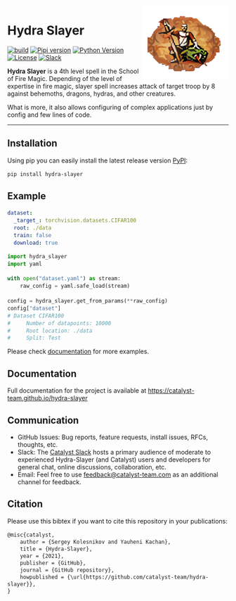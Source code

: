 <img src="docs/_static/slayer.png" width="198" align="right">

# Hydra Slayer

[![build](https://github.com/catalyst-team/hydra-slayer/actions/workflows/build.yml/badge.svg)](https://github.com/catalyst-team/hydra-slayer/actions/workflows/build.yml)
[![Pipi version](https://img.shields.io/pypi/v/hydra-slayer)](https://pypi.org/project/hydra-slayer/)
[![Python Version](https://img.shields.io/pypi/pyversions/hydra-slayer)](https://pypi.org/project/hydra-slayer/)
[![License](https://img.shields.io/github/license/catalyst-team/hydra-slayer)](LICENSE)
[![Slack](https://img.shields.io/badge/slack-join_chat-brightgreen.svg)](https://join.slack.com/t/catalyst-team-core/shared_invite/zt-d9miirnn-z86oKDzFMKlMG4fgFdZafw)

**Hydra Slayer** is a 4th level spell in the School of Fire Magic.
Depending of the level of expertise in fire magic,
slayer spell increases attack of target troop by 8 against
behemoths, dragons, hydras, and other creatures.

What is more, it also allows configuring of complex applications just by config and few lines of code.

---

## Installation
Using pip you can easily install the latest release version [PyPI](https://pypi.org/):

```sh
pip install hydra-slayer
```

## Example
```yaml title="dataset.yaml"
dataset:
  _target_: torchvision.datasets.CIFAR100
  root: ./data
  train: false
  download: true
```

```python title="run.py"
import hydra_slayer
import yaml

with open("dataset.yaml") as stream:
    raw_config = yaml.safe_load(stream)

config = hydra_slayer.get_from_params(**raw_config)
config["dataset"]
# Dataset CIFAR100
#     Number of datapoints: 10000
#     Root location: ./data
#     Split: Test
```

Please check [documentation](https://catalyst-team.github.io/hydra-slayer/master/pages/examples) for more examples.

## Documentation
Full documentation for the project is available at https://catalyst-team.github.io/hydra-slayer

## Communication
- GitHub Issues: Bug reports, feature requests, install issues, RFCs, thoughts, etc.
- Slack: The [Catalyst Slack](https://join.slack.com/t/catalyst-team-core/shared_invite/zt-d9miirnn-z86oKDzFMKlMG4fgFdZafw) hosts a primary audience of moderate to experienced Hydra-Slayer (and Catalyst) users and developers for general chat, online discussions, collaboration, etc.
- Email: Feel free to use [feedback@catalyst-team.com](mailto:feedback@catalyst-team.com) as an additional channel for feedback.

## Citation
Please use this bibtex if you want to cite this repository in your publications:

    @misc{catalyst,
        author = {Sergey Kolesnikov and Yauheni Kachan},
        title = {Hydra-Slayer},
        year = {2021},
        publisher = {GitHub},
        journal = {GitHub repository},
        howpublished = {\url{https://github.com/catalyst-team/hydra-slayer}},
    }
